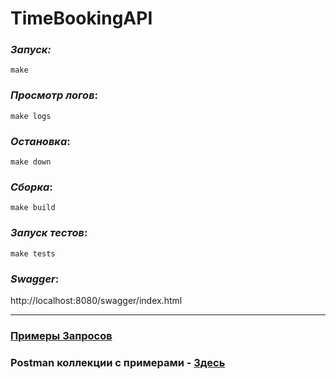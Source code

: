 # TimeBookingAPI

### ***Запуск:***

```
make
```

### ***Просмотр логов***:

```
make logs
```

### ***Остановка***:

```
make down
```

### ***Сборка***:

```
make build
```

### ***Запуск тестов***:

```
make tests
```

### ***Swagger***:
http://localhost:8080/swagger/index.html

***

### [Примеры Запросов](./docs/RequestsExamples.md)
### Postman коллекции с примерами - [Здесь](./docs)